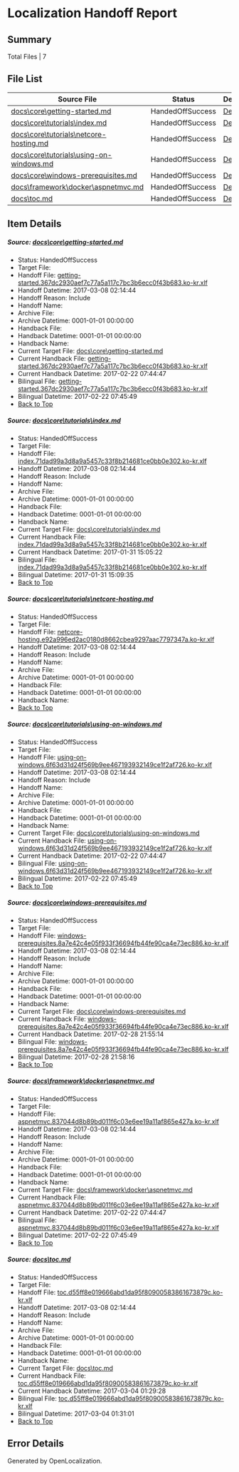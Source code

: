 # <a name='report-top'></a> Localization Handoff Report

## Summary
 Total Files | 7

## File List
 Source File | Status | Details 
 ----------- | ------ | ------- 
 [docs\core\getting-started.md](https://github.com/dotnet/docs/blob/9d770d008ff1223499de36b2b7b731d8ff6f0f2b/docs/core/getting-started.md) | HandedOffSuccess | [Details](#1b2e36322cc1d55e687d98b64d03e4b96314d4ec44)
 [docs\core\tutorials\index.md](https://github.com/dotnet/docs/blob/9d770d008ff1223499de36b2b7b731d8ff6f0f2b/docs/core/tutorials/index.md) | HandedOffSuccess | [Details](#7b9279642d97868f155dfb1e5835bc941277085f101)
 [docs\core\tutorials\netcore-hosting.md](https://github.com/dotnet/docs/blob/9d770d008ff1223499de36b2b7b731d8ff6f0f2b/docs/core/tutorials/netcore-hosting.md) | HandedOffSuccess | [Details](#7618af5bed33d2e1801b1a9c1351a1d09d49b86e110)
 [docs\core\tutorials\using-on-windows.md](https://github.com/dotnet/docs/blob/9d770d008ff1223499de36b2b7b731d8ff6f0f2b/docs/core/tutorials/using-on-windows.md) | HandedOffSuccess | [Details](#b2f82cacd37387a9bb8f593887be64b0e626913f114)
 [docs\core\windows-prerequisites.md](https://github.com/dotnet/docs/blob/9d770d008ff1223499de36b2b7b731d8ff6f0f2b/docs/core/windows-prerequisites.md) | HandedOffSuccess | [Details](#7baeed0cda37e9901c042f696740a0cf9fe039d4119)
 [docs\framework\docker\aspnetmvc.md](https://github.com/dotnet/docs/blob/9d770d008ff1223499de36b2b7b731d8ff6f0f2b/docs/framework/docker/aspnetmvc.md) | HandedOffSuccess | [Details](#96ae387928e5cb433606b0950270f8c7db8470113111)
 [docs\toc.md](https://github.com/dotnet/docs/blob/9d770d008ff1223499de36b2b7b731d8ff6f0f2b/docs/toc.md) | HandedOffSuccess | [Details](#8eb15b67fc042d4aa26b973f0bfe1cce0634ab113443)

## Item Details
##### <a name='1b2e36322cc1d55e687d98b64d03e4b96314d4ec44'></a> Source: [docs\core\getting-started.md](https://github.com/dotnet/docs/blob/9d770d008ff1223499de36b2b7b731d8ff6f0f2b/docs/core/getting-started.md)
* Status: HandedOffSuccess
* Target File: 
* Handoff File: [getting-started.367dc2930aef7c77a5a117c7bc3b6ecc0f43b683.ko-kr.xlf](https://github.com/dotnet/docs.handoff/blob/4c9b91a2cd54d665380f7c0e110be9ca62048ac8/ol-handoff/dotnet/docs.ko-kr/master/dotnet-core/getting-started.367dc2930aef7c77a5a117c7bc3b6ecc0f43b683.ko-kr.xlf)
* Handoff Datetime: 2017-03-08 02:14:44
* Handoff Reason: Include
* Handoff Name: 
* Archive File: 
* Archive Datetime: 0001-01-01 00:00:00
* Handback File: 
* Handback Datetime: 0001-01-01 00:00:00
* Handback Name: 
* Current Target File: [docs\core\getting-started.md](https://github.com/dotnet/docs.ko-kr/blob/77760c36b07bff51e8b1c891e0047f88a68addf1/docs/core/getting-started.md)
* Current Handback File: [getting-started.367dc2930aef7c77a5a117c7bc3b6ecc0f43b683.ko-kr.xlf](https://github.com/dotnet/docs.handback/blob/3e4d37d28a5c45465067bc2fc10464869959a099/ol-handback/dotnet/docs.ko-kr/master/dotnet-core/getting-started.367dc2930aef7c77a5a117c7bc3b6ecc0f43b683.ko-kr.xlf)
* Current Handback Datetime: 2017-02-22 07:44:47
* Bilingual File: [getting-started.367dc2930aef7c77a5a117c7bc3b6ecc0f43b683.ko-kr.xlf](https://github.com/dotnet/docs.handback/blob/3e4d37d28a5c45465067bc2fc10464869959a099/ol-handback/dotnet/docs.ko-kr/master/dotnet-core/getting-started.367dc2930aef7c77a5a117c7bc3b6ecc0f43b683.ko-kr.xlf)
* Bilingual Datetime: 2017-02-22 07:45:49
* [Back to Top](#report-top)

##### <a name='7b9279642d97868f155dfb1e5835bc941277085f101'></a> Source: [docs\core\tutorials\index.md](https://github.com/dotnet/docs/blob/9d770d008ff1223499de36b2b7b731d8ff6f0f2b/docs/core/tutorials/index.md)
* Status: HandedOffSuccess
* Target File: 
* Handoff File: [index.71dad99a3d8a9a5457c33f8b214681ce0bb0e302.ko-kr.xlf](https://github.com/dotnet/docs.handoff/blob/4c9b91a2cd54d665380f7c0e110be9ca62048ac8/ol-handoff/dotnet/docs.ko-kr/master/dotnet-core/index.71dad99a3d8a9a5457c33f8b214681ce0bb0e302.ko-kr.xlf)
* Handoff Datetime: 2017-03-08 02:14:44
* Handoff Reason: Include
* Handoff Name: 
* Archive File: 
* Archive Datetime: 0001-01-01 00:00:00
* Handback File: 
* Handback Datetime: 0001-01-01 00:00:00
* Handback Name: 
* Current Target File: [docs\core\tutorials\index.md](https://github.com/dotnet/docs.ko-kr/blob/27d8f66e62eb5ef300c275675ef31d0cf8c839d7/docs/core/tutorials/index.md)
* Current Handback File: [index.71dad99a3d8a9a5457c33f8b214681ce0bb0e302.ko-kr.xlf](https://github.com/dotnet/docs.handback/blob/1c416aa8ab6293abcfed32afbaccf63b2cff6757/ol-handback/dotnet/docs.ko-kr/master/dotnet-core/index.71dad99a3d8a9a5457c33f8b214681ce0bb0e302.ko-kr.xlf)
* Current Handback Datetime: 2017-01-31 15:05:22
* Bilingual File: [index.71dad99a3d8a9a5457c33f8b214681ce0bb0e302.ko-kr.xlf](https://github.com/dotnet/docs.handback/blob/1c416aa8ab6293abcfed32afbaccf63b2cff6757/ol-handback/dotnet/docs.ko-kr/master/dotnet-core/index.71dad99a3d8a9a5457c33f8b214681ce0bb0e302.ko-kr.xlf)
* Bilingual Datetime: 2017-01-31 15:09:35
* [Back to Top](#report-top)

##### <a name='7618af5bed33d2e1801b1a9c1351a1d09d49b86e110'></a> Source: [docs\core\tutorials\netcore-hosting.md](https://github.com/dotnet/docs/blob/9d770d008ff1223499de36b2b7b731d8ff6f0f2b/docs/core/tutorials/netcore-hosting.md)
* Status: HandedOffSuccess
* Target File: 
* Handoff File: [netcore-hosting.e92a996ed2ac0180d8662cbea9297aac7797347a.ko-kr.xlf](https://github.com/dotnet/docs.handoff/blob/4c9b91a2cd54d665380f7c0e110be9ca62048ac8/ol-handoff/dotnet/docs.ko-kr/master/dotnet-core/netcore-hosting.e92a996ed2ac0180d8662cbea9297aac7797347a.ko-kr.xlf)
* Handoff Datetime: 2017-03-08 02:14:44
* Handoff Reason: Include
* Handoff Name: 
* Archive File: 
* Archive Datetime: 0001-01-01 00:00:00
* Handback File: 
* Handback Datetime: 0001-01-01 00:00:00
* Handback Name: 
* [Back to Top](#report-top)

##### <a name='b2f82cacd37387a9bb8f593887be64b0e626913f114'></a> Source: [docs\core\tutorials\using-on-windows.md](https://github.com/dotnet/docs/blob/9d770d008ff1223499de36b2b7b731d8ff6f0f2b/docs/core/tutorials/using-on-windows.md)
* Status: HandedOffSuccess
* Target File: 
* Handoff File: [using-on-windows.6f63d31d24f569b9ee467193932149ce1f2af726.ko-kr.xlf](https://github.com/dotnet/docs.handoff/blob/4c9b91a2cd54d665380f7c0e110be9ca62048ac8/ol-handoff/dotnet/docs.ko-kr/master/dotnet-core/using-on-windows.6f63d31d24f569b9ee467193932149ce1f2af726.ko-kr.xlf)
* Handoff Datetime: 2017-03-08 02:14:44
* Handoff Reason: Include
* Handoff Name: 
* Archive File: 
* Archive Datetime: 0001-01-01 00:00:00
* Handback File: 
* Handback Datetime: 0001-01-01 00:00:00
* Handback Name: 
* Current Target File: [docs\core\tutorials\using-on-windows.md](https://github.com/dotnet/docs.ko-kr/blob/77760c36b07bff51e8b1c891e0047f88a68addf1/docs/core/tutorials/using-on-windows.md)
* Current Handback File: [using-on-windows.6f63d31d24f569b9ee467193932149ce1f2af726.ko-kr.xlf](https://github.com/dotnet/docs.handback/blob/3e4d37d28a5c45465067bc2fc10464869959a099/ol-handback/dotnet/docs.ko-kr/master/dotnet-core/using-on-windows.6f63d31d24f569b9ee467193932149ce1f2af726.ko-kr.xlf)
* Current Handback Datetime: 2017-02-22 07:44:47
* Bilingual File: [using-on-windows.6f63d31d24f569b9ee467193932149ce1f2af726.ko-kr.xlf](https://github.com/dotnet/docs.handback/blob/3e4d37d28a5c45465067bc2fc10464869959a099/ol-handback/dotnet/docs.ko-kr/master/dotnet-core/using-on-windows.6f63d31d24f569b9ee467193932149ce1f2af726.ko-kr.xlf)
* Bilingual Datetime: 2017-02-22 07:45:49
* [Back to Top](#report-top)

##### <a name='7baeed0cda37e9901c042f696740a0cf9fe039d4119'></a> Source: [docs\core\windows-prerequisites.md](https://github.com/dotnet/docs/blob/9d770d008ff1223499de36b2b7b731d8ff6f0f2b/docs/core/windows-prerequisites.md)
* Status: HandedOffSuccess
* Target File: 
* Handoff File: [windows-prerequisites.8a7e42c4e05f933f36694fb44fe90ca4e73ec886.ko-kr.xlf](https://github.com/dotnet/docs.handoff/blob/4c9b91a2cd54d665380f7c0e110be9ca62048ac8/ol-handoff/dotnet/docs.ko-kr/master/dotnet-core/windows-prerequisites.8a7e42c4e05f933f36694fb44fe90ca4e73ec886.ko-kr.xlf)
* Handoff Datetime: 2017-03-08 02:14:44
* Handoff Reason: Include
* Handoff Name: 
* Archive File: 
* Archive Datetime: 0001-01-01 00:00:00
* Handback File: 
* Handback Datetime: 0001-01-01 00:00:00
* Handback Name: 
* Current Target File: [docs\core\windows-prerequisites.md](https://github.com/dotnet/docs.ko-kr/blob/74cfb03d1d749032253a67d0286ae611beef92d4/docs/core/windows-prerequisites.md)
* Current Handback File: [windows-prerequisites.8a7e42c4e05f933f36694fb44fe90ca4e73ec886.ko-kr.xlf](https://github.com/dotnet/docs.handback/blob/ba9293cd3322b2ae77ececbf1130807b545d83fa/ol-handback/dotnet/docs.ko-kr/master/dotnet-core/windows-prerequisites.8a7e42c4e05f933f36694fb44fe90ca4e73ec886.ko-kr.xlf)
* Current Handback Datetime: 2017-02-28 21:55:14
* Bilingual File: [windows-prerequisites.8a7e42c4e05f933f36694fb44fe90ca4e73ec886.ko-kr.xlf](https://github.com/dotnet/docs.handback/blob/ba9293cd3322b2ae77ececbf1130807b545d83fa/ol-handback/dotnet/docs.ko-kr/master/dotnet-core/windows-prerequisites.8a7e42c4e05f933f36694fb44fe90ca4e73ec886.ko-kr.xlf)
* Bilingual Datetime: 2017-02-28 21:58:16
* [Back to Top](#report-top)

##### <a name='96ae387928e5cb433606b0950270f8c7db8470113111'></a> Source: [docs\framework\docker\aspnetmvc.md](https://github.com/dotnet/docs/blob/9d770d008ff1223499de36b2b7b731d8ff6f0f2b/docs/framework/docker/aspnetmvc.md)
* Status: HandedOffSuccess
* Target File: 
* Handoff File: [aspnetmvc.837044d8b89bd011f6c03e6ee19a11af865e427a.ko-kr.xlf](https://github.com/dotnet/docs.handoff/blob/4c9b91a2cd54d665380f7c0e110be9ca62048ac8/ol-handoff/dotnet/docs.ko-kr/master/dotnet-core/aspnetmvc.837044d8b89bd011f6c03e6ee19a11af865e427a.ko-kr.xlf)
* Handoff Datetime: 2017-03-08 02:14:44
* Handoff Reason: Include
* Handoff Name: 
* Archive File: 
* Archive Datetime: 0001-01-01 00:00:00
* Handback File: 
* Handback Datetime: 0001-01-01 00:00:00
* Handback Name: 
* Current Target File: [docs\framework\docker\aspnetmvc.md](https://github.com/dotnet/docs.ko-kr/blob/77760c36b07bff51e8b1c891e0047f88a68addf1/docs/framework/docker/aspnetmvc.md)
* Current Handback File: [aspnetmvc.837044d8b89bd011f6c03e6ee19a11af865e427a.ko-kr.xlf](https://github.com/dotnet/docs.handback/blob/3e4d37d28a5c45465067bc2fc10464869959a099/ol-handback/dotnet/docs.ko-kr/master/dotnet-core/aspnetmvc.837044d8b89bd011f6c03e6ee19a11af865e427a.ko-kr.xlf)
* Current Handback Datetime: 2017-02-22 07:44:47
* Bilingual File: [aspnetmvc.837044d8b89bd011f6c03e6ee19a11af865e427a.ko-kr.xlf](https://github.com/dotnet/docs.handback/blob/3e4d37d28a5c45465067bc2fc10464869959a099/ol-handback/dotnet/docs.ko-kr/master/dotnet-core/aspnetmvc.837044d8b89bd011f6c03e6ee19a11af865e427a.ko-kr.xlf)
* Bilingual Datetime: 2017-02-22 07:45:49
* [Back to Top](#report-top)

##### <a name='8eb15b67fc042d4aa26b973f0bfe1cce0634ab113443'></a> Source: [docs\toc.md](https://github.com/dotnet/docs/blob/9d770d008ff1223499de36b2b7b731d8ff6f0f2b/docs/toc.md)
* Status: HandedOffSuccess
* Target File: 
* Handoff File: [toc.d55ff8e019666abd1da95f80900583861673879c.ko-kr.xlf](https://github.com/dotnet/docs.handoff/blob/4c9b91a2cd54d665380f7c0e110be9ca62048ac8/ol-handoff/dotnet/docs.ko-kr/master/dotnet-core/toc.d55ff8e019666abd1da95f80900583861673879c.ko-kr.xlf)
* Handoff Datetime: 2017-03-08 02:14:44
* Handoff Reason: Include
* Handoff Name: 
* Archive File: 
* Archive Datetime: 0001-01-01 00:00:00
* Handback File: 
* Handback Datetime: 0001-01-01 00:00:00
* Handback Name: 
* Current Target File: [docs\toc.md](https://github.com/dotnet/docs.ko-kr/blob/bfa6e7249c31b20e9573e61e6ba75f2dc902c5b2/docs/toc.md)
* Current Handback File: [toc.d55ff8e019666abd1da95f80900583861673879c.ko-kr.xlf](https://github.com/dotnet/docs.handback/blob/68ef59d98bc75ef1557686eb5a888c8fd146526f/ol-handback/dotnet/docs.ko-kr/master/dotnet-core/toc.d55ff8e019666abd1da95f80900583861673879c.ko-kr.xlf)
* Current Handback Datetime: 2017-03-04 01:29:28
* Bilingual File: [toc.d55ff8e019666abd1da95f80900583861673879c.ko-kr.xlf](https://github.com/dotnet/docs.handback/blob/68ef59d98bc75ef1557686eb5a888c8fd146526f/ol-handback/dotnet/docs.ko-kr/master/dotnet-core/toc.d55ff8e019666abd1da95f80900583861673879c.ko-kr.xlf)
* Bilingual Datetime: 2017-03-04 01:31:01
* [Back to Top](#report-top)


## Error Details

Generated by OpenLocalization.

